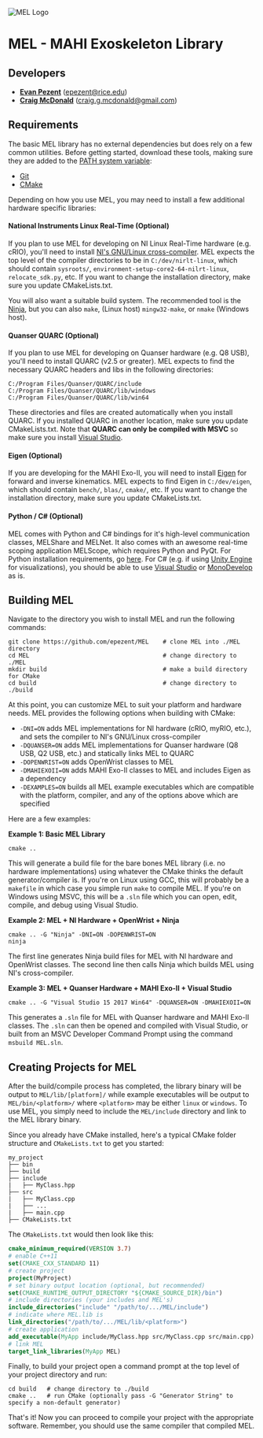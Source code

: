 
![MEL Logo](https://raw.githubusercontent.com/epezent/MEL/master/logo.png)

# MEL - MAHI Exoskeleton Library

## Developers

- **[Evan Pezent](http://evanpezent.com)** (epezent@rice.edu)
- **[Craig McDonald](http://craiggmcdonald.com/)** (craig.g.mcdonald@gmail.com)

## Requirements

The basic MEL library has no external dependencies but does rely on a few common utilities. Before getting started, download these tools, making sure they are added to the [PATH system variable](https://www.java.com/en/download/help/path.xml):

- [Git](https://git-scm.com/downloads)
- [CMake](https://cmake.org/)

Depending on how you use MEL, you may need to install a few additional hardware specific libraries:

#### National Instruments Linux Real-Time (Optional)

If you plan to use MEL for developing on NI Linux Real-Time hardware (e.g. cRIO), you'll need to install [NI's GNU/Linux cross-compiler](http://www.ni.com/download/labview-real-time-module-2017/6762/en/). MEL expects the top level of the compiler directories to be in `C:/dev/nirlt-linux`, which should contain `sysroots/`, `environment-setup-core2-64-nilrt-linux`, `relocate_sdk.py`, etc. If you want to change the installation directory, make sure you update CMakeLists.txt.

You will also want a suitable build system. The recommended tool is the [Ninja](https://ninja-build.org/), but you can also `make`, (Linux host) `mingw32-make`, or `nmake` (Windows host).

#### Quanser QUARC (Optional)

If you plan to use MEL for developing on Quanser hardware (e.g. Q8 USB), you'll need to install QUARC (v2.5 or greater). MEL expects to find the necessary QUARC headers and libs in the following directories:
```shell
C:/Program Files/Quanser/QUARC/include
C:/Program Files/Quanser/QUARC/lib/windows
C:/Program Files/Quanser/QUARC/lib/win64
```
These directories and files are created automatically when you install QUARC. If you installed QUARC in another location, make sure you update CMakeLists.txt. Note that **QUARC can only be compiled with MSVC** so make sure you install [Visual Studio](https://www.visualstudio.com/).

#### Eigen (Optional)

If you are developing for the MAHI Exo-II, you will need to install [Eigen](http://eigen.tuxfamily.org/index.php?title=Main_Page) for forward and inverse kinematics. MEL expects to find Eigen in `C:/dev/eigen`, which should contain `bench/`, `blas/`, `cmake/`, etc. If you want to change the installation directory, make sure you update CMakeLists.txt.

#### Python / C# (Optional)

MEL comes with Python and C# bindings for it's high-level communication classes, MELShare and MELNet. It also comes with an awesome real-time scoping application MELScope, which requires Python and PyQt. For Python installation requirements, go [here](https://github.com/epezent/MEL/tree/master/python). For C# (e.g. if using [Unity Engine](https://unity3d.com/) for visualizations), you should be able to use [Visual Studio](https://www.visualstudio.com/) or [MonoDevelop](http://www.monodevelop.com/) as is.

## Building MEL

Navigate to the directory you wish to install MEL and run the following commands:

```shell
git clone https://github.com/epezent/MEL    # clone MEL into ./MEL directory
cd MEL                                      # change directory to ./MEL
mkdir build                                 # make a build directory for CMake
cd build                                    # change directory to ./build
```

At this point, you can customize MEL to suit your platform and hardware needs. MEL provides the following options when building with CMake:

* `-DNI=ON` adds MEL implementations for NI hardware (cRIO, myRIO, etc.), and sets the compiler to NI's GNU/Linux cross-compiler
* `-DQUANSER=ON` adds MEL implementations for Quanser hardware (Q8 USB, Q2 USB, etc.) and statically links MEL to QUARC
* `-DOPENWRIST=ON` adds OpenWrist classes to MEL
* `-DMAHIEXOII=ON` adds MAHI Exo-II classes to MEL and includes Eigen as a dependency
* `-DEXAMPLES=ON` builds all MEL example executables which are compatible with the platform, compiler, and any of the options above which are specified

Here are a few examples:

**Example 1: Basic MEL Library**
```shell
cmake ..
```
This will generate a build file for the bare bones MEL library (i.e. no hardware implementations) using whatever the CMake thinks the default generator/compiler is. If you're on Linux using GCC, this will probably be a `makefile` in which case you simple run `make` to compile MEL. If you're on Windows using MSVC, this will be a `.sln` file which you can open, edit, compile, and debug using Visual Studio.

**Example 2: MEL + NI Hardware + OpenWrist + Ninja**
```shell
cmake .. -G "Ninja" -DNI=ON -DOPENWRIST=ON
ninja
```
The first line generates Ninja build files for MEL with NI hardware and OpenWrist classes. The second line then calls Ninja which builds MEL using NI's cross-compiler.

**Example 3: MEL + Quanser Hardware + MAHI Exo-II + Visual Studio**
```shell
cmake .. -G "Visual Studio 15 2017 Win64" -DQUANSER=ON -DMAHIEXOII=ON
```
This generates a `.sln` file for MEL with Quanser hardware and MAHI Exo-II classes. The `.sln` can then be opened and compiled with Visual Studio, or built from an MSVC Developer Command Prompt using the command `msbuild MEL.sln`.

## Creating Projects for MEL

After the build/compile process has completed, the library binary will be output to `MEL/lib/[platform]/` while example executables will be output to `MEL/bin/<platform>/` where `<platform>` may be either `linux` or `windows`. To use MEL, you simply need to include the `MEL/include` directory and link to the MEL library binary.

Since you already have CMake installed, here's a typical CMake folder structure and `CMakeLists.txt` to get you started:
```
my_project
├── bin
├── build
├── include
|   ├── MyClass.hpp
├── src
|   ├── MyClass.cpp
|   ├── ...
|   ├── main.cpp
├── CMakeLists.txt
```

The `CMakeLists.txt` would then look like this:

```cmake
cmake_minimum_required(VERSION 3.7)
# enable C++11
set(CMAKE_CXX_STANDARD 11)
# create project
project(MyProject)
# set binary output location (optional, but recommended)
set(CMAKE_RUNTIME_OUTPUT_DIRECTORY "${CMAKE_SOURCE_DIR}/bin")
# include directories (your includes and MEL's)
include_directories("include" "/path/to/.../MEL/include")
# indicate where MEL.lib is
link_directories("/path/to/.../MEL/lib/<platform>")
# create application
add_executable(MyApp include/MyClass.hpp src/MyClass.cpp src/main.cpp)
# link MEL
target_link_libraries(MyApp MEL)
```
Finally, to build your project open a command prompt at the top level of your project directory and run:
```shell
cd build   # change directory to ./build
cmake ..   # run CMake (optionally pass -G "Generator String" to specify a non-default generator)
```
That's it! Now you can proceed to compile your project with the appropriate software. Remember, you should use the same compiler that compiled MEL.



